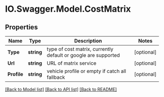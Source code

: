 # IO.Swagger.Model.CostMatrix
## Properties

Name | Type | Description | Notes
------------ | ------------- | ------------- | -------------
**Type** | **string** | type of cost matrix, currently default or google are supported | [optional] 
**Url** | **string** | URL of matrix service | [optional] 
**Profile** | **string** | vehicle profile or empty if catch all fallback | [optional] 

[[Back to Model list]](../README.md#documentation-for-models) [[Back to API list]](../README.md#documentation-for-api-endpoints) [[Back to README]](../README.md)

